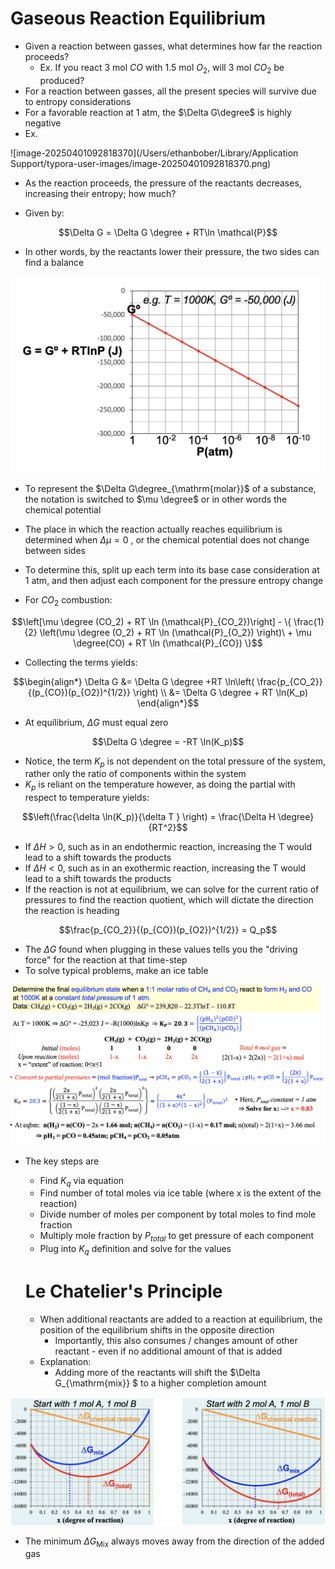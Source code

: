 # Gaseous Reaction Equilibrium

- Given a reaction between gasses, what determines how far the reaction proceeds?
  - Ex. If you react 3 mol $CO$ with 1.5 mol $O_2$, will 3 mol $CO_2$ be produced?
- For a reaction between gasses, all the present species will survive due to entropy considerations
- For a favorable reaction at 1 atm, the $\Delta G\degree$ is highly negative
- Ex.

![image-20250401092818370](/Users/ethanbober/Library/Application Support/typora-user-images/image-20250401092818370.png)

- As the reaction proceeds, the pressure of the reactants decreases, increasing their entropy; how much?

- Given by:

```math
\Delta G = \Delta G \degree + RT\ln \mathcal{P}
```

- In other words, by the reactants lower their pressure, the two sides can find a balance

![image-20250401093146427](assets/image-20250401093146427.png)

- To represent the $\Delta G\degree_{\mathrm{molar}}$ of a substance, the notation is switched to $\mu \degree$ or in other words the chemical potential
- The place in which the reaction actually reaches equilibrium is determined when $\Delta \mu = 0$ , or the chemical potential does not change between sides

- To determine this, split up each term into its base case consideration at 1 atm, and then adjust each component for the pressure entropy change
- For $CO_2$ combustion:

```math
\left[\mu \degree (CO_2) + RT \ln (\mathcal{P}_{CO_2})\right] - \{ \frac{1}{2} \left(\mu \degree (O_2) + RT \ln (\mathcal{P}_{O_2}) \right)\ + \mu \degree(CO) + RT \ln (\mathcal{P}_{CO})  \}
```

- Collecting the terms yields:

```math
\begin{align*}
\Delta G &= \Delta G \degree +RT \ln\left(  \frac{p_{CO_2}}{(p_{CO})(p_{O2})^{1/2}}   \right) \\ 
&= \Delta G \degree + RT \ln(K_p)
\end{align*}
```

- At equilibrium, $\Delta G$ must equal zero

```math
\Delta G \degree = -RT \ln(K_p)
```

- Notice, the term $K_p$ is not dependent on the total pressure of the system, rather only the ratio of components within the system
- $K_p$ is reliant on the temperature however, as doing the partial with respect to temperature yields:

```math
\left(\frac{\delta \ln(K_p)}{\delta T } \right) = \frac{\Delta H \degree}{RT^2}
```

- If $\Delta H > 0$, such as in an endothermic reaction, increasing the T would lead to a shift towards the products
- If $\Delta H < 0$, such as in an exothermic reaction, increasing the T would lead to a shift towards the products
- If the reaction is not at equilibrium, we can solve for the current ratio of pressures to find the reaction quotient, which will dictate the direction the reaction is heading

```math
\frac{p_{CO_2}}{(p_{CO})(p_{O2})^{1/2}} = Q_p
```

- The $\Delta G$ found when plugging in these values tells you the "driving force" for the reaction at that time-step
- To solve typical problems, make an ice table

![image-20250401100326082](assets/image-20250401100326082-3518356.png)

- The key steps are

  - Find $K_q$ via equation 
  - Find number of total moles via ice table (where x is the extent of the reaction)
  - Divide number of moles per component by total moles to find mole fraction
  - Multiply mole fraction by $P_{total}$ to get pressure of each component
  - Plug into $K_q$ definition and solve for the values

  # Le Chatelier's Principle

  - When additional reactants are added to a reaction at equilibrium, the position of the equilibrium shifts in the opposite direction
    - Importantly, this also consumes / changes amount of other reactant - even if no additional amount of that is added
  - Explanation:
    - Adding more of the reactants will shift the $\Delta G_{\mathrm{mix}} $ to a higher completion amount

![image-20250401103754099](assets/image-20250401103754099.png)



- The minimum $\Delta G_{\mathrm{Mix}}$ always moves away from the direction of the added gas